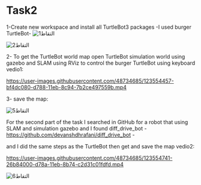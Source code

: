 # Task2
1-Create new workspace and install all TurtleBot3 packages -I used burger TurtleBot-
![التقاط1](https://user-images.githubusercontent.com/48734685/123553911-57967600-d786-11eb-87a4-0ef34cce963b.PNG)

![التقاط2](https://user-images.githubusercontent.com/48734685/123553924-667d2880-d786-11eb-8869-640310cc2f8a.PNG)

2- To get the TurtleBot world map open TurtleBot simulation world using gazebo and SLAM using RViz to control the burger TurtleBot using keyboard
vedio1:


https://user-images.githubusercontent.com/48734685/123554457-bf4dc080-d788-11eb-8c94-7b2ce497559b.mp4

3- save the map:

![التقاط5](https://user-images.githubusercontent.com/48734685/123554486-e906e780-d788-11eb-99b9-1e7941528537.PNG)

For the second part of the task I searched in GitHub for a robot that using SLAM and simulation gazebo and I found diff_drive_bot -https://github.com/devanshdhrafani/diff_drive_bot -

and I did the same steps as the TurtleBot then get and save the map
vedio2:


https://user-images.githubusercontent.com/48734685/123554741-26b84000-d78a-11eb-8b74-c2d31c01fdfd.mp4


![التقاط6](https://user-images.githubusercontent.com/48734685/123554748-320b6b80-d78a-11eb-944b-1156627f66f9.PNG)
